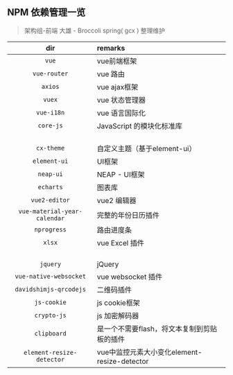 ##  NPM 依赖管理一览

> 架构组-前端 大雄 - Broccoli spring( gcx ) 整理维护

| dir      |    remarks |
| :--------: | :--------|
| `vue`  |vue前端框架 |
| `vue-router`  | vue 路由 |
| `axios`  | vue ajax框架 |
| `vuex`  | vue 状态管理器 |
| `vue-i18n`  | vue 语言国际化 |
| `core-js`  | JavaScript 的模块化标准库 |
| `          ` | `         `|
| `cx-theme`  | 自定义主题（基于element-ui） |
| `element-ui`  | UI框架 |
| `neap-ui`  | NEAP - UI框架 |
| `echarts`  | 图表库 |
| `vue2-editor`  | vue2 编辑器 |
| `vue-material-year-calendar`  | 完整的年份日历插件 |
| `nprogress`  | 路由进度条 |
| `xlsx`  | vue Excel 插件 |
| `          ` | `         `|
| `jquery`  | jQuery |
| `vue-native-websocket`  | vue websocket 插件 |
| `davidshimjs-qrcodejs`  | 二维码插件 |
| `js-cookie`  | js cookie框架 |
| `crypto-js`  | js 加密解码器 |
| `clipboard`  | 是一个不需要flash，将文本复制到剪贴板的插件 |
| `element-resize-detector`  | vue中监控元素大小变化element-resize-detector |


